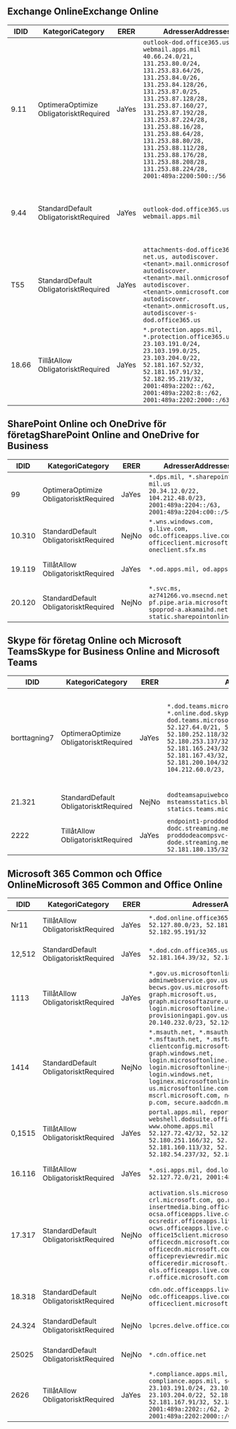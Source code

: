 <!--THIS FILE IS AUTOMATICALLY GENERATED. MANUAL CHANGES WILL BE OVERWRITTEN.-->
<!--Please contact the Office 365 Endpoints team with any questions.-->
<!--USGovDoD endpoints version 2020090100-->
<!--File generated 2020-10-06 08:00:17.7057-->

## <a name="exchange-online"></a><span data-ttu-id="f77e6-101">Exchange Online</span><span class="sxs-lookup"><span data-stu-id="f77e6-101">Exchange Online</span></span>

<span data-ttu-id="f77e6-102">ID</span><span class="sxs-lookup"><span data-stu-id="f77e6-102">ID</span></span> | <span data-ttu-id="f77e6-103">Kategori</span><span class="sxs-lookup"><span data-stu-id="f77e6-103">Category</span></span> | <span data-ttu-id="f77e6-104">ER</span><span class="sxs-lookup"><span data-stu-id="f77e6-104">ER</span></span> | <span data-ttu-id="f77e6-105">Adresser</span><span class="sxs-lookup"><span data-stu-id="f77e6-105">Addresses</span></span> | <span data-ttu-id="f77e6-106">Portar</span><span class="sxs-lookup"><span data-stu-id="f77e6-106">Ports</span></span>
-- | -------------------- | --- | ---------------------------------------------------------------------------------------------------------------------------------------------------------------------------------------------------------------------------------------------------------------------------------------------------------------------------------------------------------------------------------------------- | -------------------------------
<span data-ttu-id="f77e6-107">9.1</span><span class="sxs-lookup"><span data-stu-id="f77e6-107">1</span></span> | <span data-ttu-id="f77e6-108">Optimera</span><span class="sxs-lookup"><span data-stu-id="f77e6-108">Optimize</span></span><BR><span data-ttu-id="f77e6-109">Obligatoriskt</span><span class="sxs-lookup"><span data-stu-id="f77e6-109">Required</span></span> | <span data-ttu-id="f77e6-110">Ja</span><span class="sxs-lookup"><span data-stu-id="f77e6-110">Yes</span></span> | `outlook-dod.office365.us, webmail.apps.mil`<BR>`40.66.24.0/21, 131.253.80.0/24, 131.253.83.64/26, 131.253.84.0/26, 131.253.84.128/26, 131.253.87.0/25, 131.253.87.128/28, 131.253.87.160/27, 131.253.87.192/28, 131.253.87.224/28, 131.253.88.16/28, 131.253.88.64/28, 131.253.88.80/28, 131.253.88.112/28, 131.253.88.176/28, 131.253.88.208/28, 131.253.88.224/28, 2001:489a:2200:500::/56` | <span data-ttu-id="f77e6-111">**TCP:** 443, 80</span><span class="sxs-lookup"><span data-stu-id="f77e6-111">**TCP:** 443, 80</span></span>
<span data-ttu-id="f77e6-112">9.4</span><span class="sxs-lookup"><span data-stu-id="f77e6-112">4</span></span> | <span data-ttu-id="f77e6-113">Standard</span><span class="sxs-lookup"><span data-stu-id="f77e6-113">Default</span></span><BR><span data-ttu-id="f77e6-114">Obligatoriskt</span><span class="sxs-lookup"><span data-stu-id="f77e6-114">Required</span></span> | <span data-ttu-id="f77e6-115">Ja</span><span class="sxs-lookup"><span data-stu-id="f77e6-115">Yes</span></span> | `outlook-dod.office365.us, webmail.apps.mil` | <span data-ttu-id="f77e6-116">**TCP:** 143, 25, 587, 993, 995</span><span class="sxs-lookup"><span data-stu-id="f77e6-116">**TCP:** 143, 25, 587, 993, 995</span></span>
<span data-ttu-id="f77e6-117">T5</span><span class="sxs-lookup"><span data-stu-id="f77e6-117">5</span></span> | <span data-ttu-id="f77e6-118">Standard</span><span class="sxs-lookup"><span data-stu-id="f77e6-118">Default</span></span><BR><span data-ttu-id="f77e6-119">Obligatoriskt</span><span class="sxs-lookup"><span data-stu-id="f77e6-119">Required</span></span> | <span data-ttu-id="f77e6-120">Ja</span><span class="sxs-lookup"><span data-stu-id="f77e6-120">Yes</span></span> | `attachments-dod.office365-net.us, autodiscover.<tenant>.mail.onmicrosoft.com, autodiscover.<tenant>.mail.onmicrosoft.us, autodiscover.<tenant>.onmicrosoft.com, autodiscover.<tenant>.onmicrosoft.us, autodiscover-s-dod.office365.us` | <span data-ttu-id="f77e6-121">**TCP:** 443, 80</span><span class="sxs-lookup"><span data-stu-id="f77e6-121">**TCP:** 443, 80</span></span>
<span data-ttu-id="f77e6-122">18.6</span><span class="sxs-lookup"><span data-stu-id="f77e6-122">6</span></span> | <span data-ttu-id="f77e6-123">Tillåt</span><span class="sxs-lookup"><span data-stu-id="f77e6-123">Allow</span></span><BR><span data-ttu-id="f77e6-124">Obligatoriskt</span><span class="sxs-lookup"><span data-stu-id="f77e6-124">Required</span></span> | <span data-ttu-id="f77e6-125">Ja</span><span class="sxs-lookup"><span data-stu-id="f77e6-125">Yes</span></span> | `*.protection.apps.mil, *.protection.office365.us`<BR>`23.103.191.0/24, 23.103.199.0/25, 23.103.204.0/22, 52.181.167.52/32, 52.181.167.91/32, 52.182.95.219/32, 2001:489a:2202::/62, 2001:489a:2202:8::/62, 2001:489a:2202:2000::/63` | <span data-ttu-id="f77e6-126">**TCP:** 25, 443</span><span class="sxs-lookup"><span data-stu-id="f77e6-126">**TCP:** 25, 443</span></span>

## <a name="sharepoint-online-and-onedrive-for-business"></a><span data-ttu-id="f77e6-127">SharePoint Online och OneDrive för företag</span><span class="sxs-lookup"><span data-stu-id="f77e6-127">SharePoint Online and OneDrive for Business</span></span>

<span data-ttu-id="f77e6-128">ID</span><span class="sxs-lookup"><span data-stu-id="f77e6-128">ID</span></span> | <span data-ttu-id="f77e6-129">Kategori</span><span class="sxs-lookup"><span data-stu-id="f77e6-129">Category</span></span> | <span data-ttu-id="f77e6-130">ER</span><span class="sxs-lookup"><span data-stu-id="f77e6-130">ER</span></span> | <span data-ttu-id="f77e6-131">Adresser</span><span class="sxs-lookup"><span data-stu-id="f77e6-131">Addresses</span></span> | <span data-ttu-id="f77e6-132">Portar</span><span class="sxs-lookup"><span data-stu-id="f77e6-132">Ports</span></span>
-- | -------------------- | --- | ------------------------------------------------------------------------------------------------------------------- | ----------------
<span data-ttu-id="f77e6-133">9</span><span class="sxs-lookup"><span data-stu-id="f77e6-133">9</span></span> | <span data-ttu-id="f77e6-134">Optimera</span><span class="sxs-lookup"><span data-stu-id="f77e6-134">Optimize</span></span><BR><span data-ttu-id="f77e6-135">Obligatoriskt</span><span class="sxs-lookup"><span data-stu-id="f77e6-135">Required</span></span> | <span data-ttu-id="f77e6-136">Ja</span><span class="sxs-lookup"><span data-stu-id="f77e6-136">Yes</span></span> | `*.dps.mil, *.sharepoint-mil.us`<BR>`20.34.12.0/22, 104.212.48.0/23, 2001:489a:2204::/63, 2001:489a:2204:c00::/54` | <span data-ttu-id="f77e6-137">**TCP:** 443, 80</span><span class="sxs-lookup"><span data-stu-id="f77e6-137">**TCP:** 443, 80</span></span>
<span data-ttu-id="f77e6-138">10.3</span><span class="sxs-lookup"><span data-stu-id="f77e6-138">10</span></span> | <span data-ttu-id="f77e6-139">Standard</span><span class="sxs-lookup"><span data-stu-id="f77e6-139">Default</span></span><BR><span data-ttu-id="f77e6-140">Obligatoriskt</span><span class="sxs-lookup"><span data-stu-id="f77e6-140">Required</span></span> | <span data-ttu-id="f77e6-141">Nej</span><span class="sxs-lookup"><span data-stu-id="f77e6-141">No</span></span> | `*.wns.windows.com, g.live.com, odc.officeapps.live.com, officeclient.microsoft.com, oneclient.sfx.ms` | <span data-ttu-id="f77e6-142">**TCP:** 443, 80</span><span class="sxs-lookup"><span data-stu-id="f77e6-142">**TCP:** 443, 80</span></span>
<span data-ttu-id="f77e6-143">19.1</span><span class="sxs-lookup"><span data-stu-id="f77e6-143">19</span></span> | <span data-ttu-id="f77e6-144">Tillåt</span><span class="sxs-lookup"><span data-stu-id="f77e6-144">Allow</span></span><BR><span data-ttu-id="f77e6-145">Obligatoriskt</span><span class="sxs-lookup"><span data-stu-id="f77e6-145">Required</span></span> | <span data-ttu-id="f77e6-146">Ja</span><span class="sxs-lookup"><span data-stu-id="f77e6-146">Yes</span></span> | `*.od.apps.mil, od.apps.mil` | <span data-ttu-id="f77e6-147">**TCP:** 443, 80</span><span class="sxs-lookup"><span data-stu-id="f77e6-147">**TCP:** 443, 80</span></span>
<span data-ttu-id="f77e6-148">20.1</span><span class="sxs-lookup"><span data-stu-id="f77e6-148">20</span></span> | <span data-ttu-id="f77e6-149">Standard</span><span class="sxs-lookup"><span data-stu-id="f77e6-149">Default</span></span><BR><span data-ttu-id="f77e6-150">Obligatoriskt</span><span class="sxs-lookup"><span data-stu-id="f77e6-150">Required</span></span> | <span data-ttu-id="f77e6-151">Nej</span><span class="sxs-lookup"><span data-stu-id="f77e6-151">No</span></span> | `*.svc.ms, az741266.vo.msecnd.net, pf.pipe.aria.microsoft.com, spoprod-a.akamaihd.net, static.sharepointonline.com` | <span data-ttu-id="f77e6-152">**TCP:** 443, 80</span><span class="sxs-lookup"><span data-stu-id="f77e6-152">**TCP:** 443, 80</span></span>

## <a name="skype-for-business-online-and-microsoft-teams"></a><span data-ttu-id="f77e6-153">Skype för företag Online och Microsoft Teams</span><span class="sxs-lookup"><span data-stu-id="f77e6-153">Skype for Business Online and Microsoft Teams</span></span>

<span data-ttu-id="f77e6-154">ID</span><span class="sxs-lookup"><span data-stu-id="f77e6-154">ID</span></span> | <span data-ttu-id="f77e6-155">Kategori</span><span class="sxs-lookup"><span data-stu-id="f77e6-155">Category</span></span> | <span data-ttu-id="f77e6-156">ER</span><span class="sxs-lookup"><span data-stu-id="f77e6-156">ER</span></span> | <span data-ttu-id="f77e6-157">Adresser</span><span class="sxs-lookup"><span data-stu-id="f77e6-157">Addresses</span></span> | <span data-ttu-id="f77e6-158">Portar</span><span class="sxs-lookup"><span data-stu-id="f77e6-158">Ports</span></span>
-- | -------------------- | --- | -------------------------------------------------------------------------------------------------------------------------------------------------------------------------------------------------------------------------------------------------------------------------------------------------------------------------------------------------------- | -----------------------------------------------
<span data-ttu-id="f77e6-159">borttagning</span><span class="sxs-lookup"><span data-stu-id="f77e6-159">7</span></span> | <span data-ttu-id="f77e6-160">Optimera</span><span class="sxs-lookup"><span data-stu-id="f77e6-160">Optimize</span></span><BR><span data-ttu-id="f77e6-161">Obligatoriskt</span><span class="sxs-lookup"><span data-stu-id="f77e6-161">Required</span></span> | <span data-ttu-id="f77e6-162">Ja</span><span class="sxs-lookup"><span data-stu-id="f77e6-162">Yes</span></span> | `*.dod.teams.microsoft.us, *.online.dod.skypeforbusiness.us, dod.teams.microsoft.us`<BR>`52.127.64.0/21, 52.180.249.148/32, 52.180.252.118/32, 52.180.252.187/32, 52.180.253.137/32, 52.180.253.154/32, 52.181.165.243/32, 52.181.166.119/32, 52.181.167.43/32, 52.181.167.64/32, 52.181.200.104/32, 104.212.32.0/22, 104.212.60.0/23, 195.134.240.0/22` | <span data-ttu-id="f77e6-163">**TCP:** 443</span><span class="sxs-lookup"><span data-stu-id="f77e6-163">**TCP:** 443</span></span><BR><span data-ttu-id="f77e6-164">**UDP:** 3478, 3479, 3480, 3481</span><span class="sxs-lookup"><span data-stu-id="f77e6-164">**UDP:** 3478, 3479, 3480, 3481</span></span>
<span data-ttu-id="f77e6-165">21.3</span><span class="sxs-lookup"><span data-stu-id="f77e6-165">21</span></span> | <span data-ttu-id="f77e6-166">Standard</span><span class="sxs-lookup"><span data-stu-id="f77e6-166">Default</span></span><BR><span data-ttu-id="f77e6-167">Obligatoriskt</span><span class="sxs-lookup"><span data-stu-id="f77e6-167">Required</span></span> | <span data-ttu-id="f77e6-168">Nej</span><span class="sxs-lookup"><span data-stu-id="f77e6-168">No</span></span> | `dodteamsapuiwebcontent.blob.core.usgovcloudapi.net, msteamsstatics.blob.core.usgovcloudapi.net, statics.teams.microsoft.com` | <span data-ttu-id="f77e6-169">**TCP:** 443</span><span class="sxs-lookup"><span data-stu-id="f77e6-169">**TCP:** 443</span></span>
<span data-ttu-id="f77e6-170">22</span><span class="sxs-lookup"><span data-stu-id="f77e6-170">22</span></span> | <span data-ttu-id="f77e6-171">Tillåt</span><span class="sxs-lookup"><span data-stu-id="f77e6-171">Allow</span></span><BR><span data-ttu-id="f77e6-172">Obligatoriskt</span><span class="sxs-lookup"><span data-stu-id="f77e6-172">Required</span></span> | <span data-ttu-id="f77e6-173">Ja</span><span class="sxs-lookup"><span data-stu-id="f77e6-173">Yes</span></span> | `endpoint1-proddodcecompsvc-dodc.streaming.media.usgovcloudapi.net, endpoint1-proddodeacompsvc-dode.streaming.media.usgovcloudapi.net`<BR>`52.181.180.135/32, 52.182.53.6/32` | <span data-ttu-id="f77e6-174">**TCP:** 443</span><span class="sxs-lookup"><span data-stu-id="f77e6-174">**TCP:** 443</span></span>

## <a name="microsoft-365-common-and-office-online"></a><span data-ttu-id="f77e6-175">Microsoft 365 Common och Office Online</span><span class="sxs-lookup"><span data-stu-id="f77e6-175">Microsoft 365 Common and Office Online</span></span>

<span data-ttu-id="f77e6-176">ID</span><span class="sxs-lookup"><span data-stu-id="f77e6-176">ID</span></span> | <span data-ttu-id="f77e6-177">Kategori</span><span class="sxs-lookup"><span data-stu-id="f77e6-177">Category</span></span> | <span data-ttu-id="f77e6-178">ER</span><span class="sxs-lookup"><span data-stu-id="f77e6-178">ER</span></span> | <span data-ttu-id="f77e6-179">Adresser</span><span class="sxs-lookup"><span data-stu-id="f77e6-179">Addresses</span></span> | <span data-ttu-id="f77e6-180">Portar</span><span class="sxs-lookup"><span data-stu-id="f77e6-180">Ports</span></span>
-- | ------------------- | --- | ---------------------------------------------------------------------------------------------------------------------------------------------------------------------------------------------------------------------------------------------------------------------------------------------------------------------------------------------------------------------------------------------- | ----------------
<span data-ttu-id="f77e6-181">Nr</span><span class="sxs-lookup"><span data-stu-id="f77e6-181">11</span></span> | <span data-ttu-id="f77e6-182">Tillåt</span><span class="sxs-lookup"><span data-stu-id="f77e6-182">Allow</span></span><BR><span data-ttu-id="f77e6-183">Obligatoriskt</span><span class="sxs-lookup"><span data-stu-id="f77e6-183">Required</span></span> | <span data-ttu-id="f77e6-184">Ja</span><span class="sxs-lookup"><span data-stu-id="f77e6-184">Yes</span></span> | `*.dod.online.office365.us`<BR>`52.127.80.0/23, 52.181.164.39/32, 52.182.95.191/32` | <span data-ttu-id="f77e6-185">**TCP:** 443</span><span class="sxs-lookup"><span data-stu-id="f77e6-185">**TCP:** 443</span></span>
<span data-ttu-id="f77e6-186">12,5</span><span class="sxs-lookup"><span data-stu-id="f77e6-186">12</span></span> | <span data-ttu-id="f77e6-187">Standard</span><span class="sxs-lookup"><span data-stu-id="f77e6-187">Default</span></span><BR><span data-ttu-id="f77e6-188">Obligatoriskt</span><span class="sxs-lookup"><span data-stu-id="f77e6-188">Required</span></span> | <span data-ttu-id="f77e6-189">Ja</span><span class="sxs-lookup"><span data-stu-id="f77e6-189">Yes</span></span> | `*.dod.cdn.office365.us`<BR>`52.181.164.39/32, 52.182.95.191/32` | <span data-ttu-id="f77e6-190">**TCP:** 443</span><span class="sxs-lookup"><span data-stu-id="f77e6-190">**TCP:** 443</span></span>
<span data-ttu-id="f77e6-191">11</span><span class="sxs-lookup"><span data-stu-id="f77e6-191">13</span></span> | <span data-ttu-id="f77e6-192">Tillåt</span><span class="sxs-lookup"><span data-stu-id="f77e6-192">Allow</span></span><BR><span data-ttu-id="f77e6-193">Obligatoriskt</span><span class="sxs-lookup"><span data-stu-id="f77e6-193">Required</span></span> | <span data-ttu-id="f77e6-194">Ja</span><span class="sxs-lookup"><span data-stu-id="f77e6-194">Yes</span></span> | `*.gov.us.microsoftonline.com, adminwebservice.gov.us.microsoftonline.com, becws.gov.us.microsoftonline.com, dod-graph.microsoft.us, graph.microsoftazure.us, login.microsoftonline.us, provisioningapi.gov.us.microsoftonline.com`<BR>`20.140.232.0/23, 52.126.194.0/23` | <span data-ttu-id="f77e6-195">**TCP:** 443</span><span class="sxs-lookup"><span data-stu-id="f77e6-195">**TCP:** 443</span></span>
<span data-ttu-id="f77e6-196">14</span><span class="sxs-lookup"><span data-stu-id="f77e6-196">14</span></span> | <span data-ttu-id="f77e6-197">Standard</span><span class="sxs-lookup"><span data-stu-id="f77e6-197">Default</span></span><BR><span data-ttu-id="f77e6-198">Obligatoriskt</span><span class="sxs-lookup"><span data-stu-id="f77e6-198">Required</span></span> | <span data-ttu-id="f77e6-199">Nej</span><span class="sxs-lookup"><span data-stu-id="f77e6-199">No</span></span> | `*.msauth.net, *.msauthimages.us, *.msftauth.net, *.msftauthimages.us, clientconfig.microsoftonline-p.net, graph.windows.net, login.microsoftonline.com, login.microsoftonline-p.com, login.windows.net, loginex.microsoftonline.com, login-us.microsoftonline.com, mscrl.microsoft.com, nexus.microsoftonline-p.com, secure.aadcdn.microsoftonline-p.com` | <span data-ttu-id="f77e6-200">**TCP:** 443</span><span class="sxs-lookup"><span data-stu-id="f77e6-200">**TCP:** 443</span></span>
<span data-ttu-id="f77e6-201">0,15</span><span class="sxs-lookup"><span data-stu-id="f77e6-201">15</span></span> | <span data-ttu-id="f77e6-202">Tillåt</span><span class="sxs-lookup"><span data-stu-id="f77e6-202">Allow</span></span><BR><span data-ttu-id="f77e6-203">Obligatoriskt</span><span class="sxs-lookup"><span data-stu-id="f77e6-203">Required</span></span> | <span data-ttu-id="f77e6-204">Ja</span><span class="sxs-lookup"><span data-stu-id="f77e6-204">Yes</span></span> | `portal.apps.mil, reports.apps.mil, webshell.dodsuite.office365.us, www.ohome.apps.mil`<BR>`52.127.72.42/32, 52.127.76.42/32, 52.180.251.166/32, 52.181.160.19/32, 52.181.160.113/32, 52.181.160.236/32, 52.182.54.237/32, 52.182.92.132/32` | <span data-ttu-id="f77e6-205">**TCP:** 443</span><span class="sxs-lookup"><span data-stu-id="f77e6-205">**TCP:** 443</span></span>
<span data-ttu-id="f77e6-206">16.1</span><span class="sxs-lookup"><span data-stu-id="f77e6-206">16</span></span> | <span data-ttu-id="f77e6-207">Tillåt</span><span class="sxs-lookup"><span data-stu-id="f77e6-207">Allow</span></span><BR><span data-ttu-id="f77e6-208">Obligatoriskt</span><span class="sxs-lookup"><span data-stu-id="f77e6-208">Required</span></span> | <span data-ttu-id="f77e6-209">Ja</span><span class="sxs-lookup"><span data-stu-id="f77e6-209">Yes</span></span> | `*.osi.apps.mil, dod.loki.office365.us`<BR>`52.127.72.0/21, 2001:489a:2206::/48` | <span data-ttu-id="f77e6-210">**TCP:** 443</span><span class="sxs-lookup"><span data-stu-id="f77e6-210">**TCP:** 443</span></span>
<span data-ttu-id="f77e6-211">17.3</span><span class="sxs-lookup"><span data-stu-id="f77e6-211">17</span></span> | <span data-ttu-id="f77e6-212">Standard</span><span class="sxs-lookup"><span data-stu-id="f77e6-212">Default</span></span><BR><span data-ttu-id="f77e6-213">Obligatoriskt</span><span class="sxs-lookup"><span data-stu-id="f77e6-213">Required</span></span> | <span data-ttu-id="f77e6-214">Nej</span><span class="sxs-lookup"><span data-stu-id="f77e6-214">No</span></span> | `activation.sls.microsoft.com, crl.microsoft.com, go.microsoft.com, insertmedia.bing.office.net, ocsa.officeapps.live.com, ocsredir.officeapps.live.com, ocws.officeapps.live.com, office15client.microsoft.com, officecdn.microsoft.com, officecdn.microsoft.com.edgesuite.net, officepreviewredir.microsoft.com, officeredir.microsoft.com, ols.officeapps.live.com, r.office.microsoft.com` | <span data-ttu-id="f77e6-215">**TCP:** 443, 80</span><span class="sxs-lookup"><span data-stu-id="f77e6-215">**TCP:** 443, 80</span></span>
<span data-ttu-id="f77e6-216">18.3</span><span class="sxs-lookup"><span data-stu-id="f77e6-216">18</span></span> | <span data-ttu-id="f77e6-217">Standard</span><span class="sxs-lookup"><span data-stu-id="f77e6-217">Default</span></span><BR><span data-ttu-id="f77e6-218">Obligatoriskt</span><span class="sxs-lookup"><span data-stu-id="f77e6-218">Required</span></span> | <span data-ttu-id="f77e6-219">Nej</span><span class="sxs-lookup"><span data-stu-id="f77e6-219">No</span></span> | `cdn.odc.officeapps.live.com, odc.officeapps.live.com, officeclient.microsoft.com` | <span data-ttu-id="f77e6-220">**TCP:** 443, 80</span><span class="sxs-lookup"><span data-stu-id="f77e6-220">**TCP:** 443, 80</span></span>
<span data-ttu-id="f77e6-221">24.3</span><span class="sxs-lookup"><span data-stu-id="f77e6-221">24</span></span> | <span data-ttu-id="f77e6-222">Standard</span><span class="sxs-lookup"><span data-stu-id="f77e6-222">Default</span></span><BR><span data-ttu-id="f77e6-223">Obligatoriskt</span><span class="sxs-lookup"><span data-stu-id="f77e6-223">Required</span></span> | <span data-ttu-id="f77e6-224">Nej</span><span class="sxs-lookup"><span data-stu-id="f77e6-224">No</span></span> | `lpcres.delve.office.com` | <span data-ttu-id="f77e6-225">**TCP:** 443</span><span class="sxs-lookup"><span data-stu-id="f77e6-225">**TCP:** 443</span></span>
<span data-ttu-id="f77e6-226">250</span><span class="sxs-lookup"><span data-stu-id="f77e6-226">25</span></span> | <span data-ttu-id="f77e6-227">Standard</span><span class="sxs-lookup"><span data-stu-id="f77e6-227">Default</span></span><BR><span data-ttu-id="f77e6-228">Obligatoriskt</span><span class="sxs-lookup"><span data-stu-id="f77e6-228">Required</span></span> | <span data-ttu-id="f77e6-229">Nej</span><span class="sxs-lookup"><span data-stu-id="f77e6-229">No</span></span> | `*.cdn.office.net` | <span data-ttu-id="f77e6-230">**TCP:** 443</span><span class="sxs-lookup"><span data-stu-id="f77e6-230">**TCP:** 443</span></span>
<span data-ttu-id="f77e6-231">26</span><span class="sxs-lookup"><span data-stu-id="f77e6-231">26</span></span> | <span data-ttu-id="f77e6-232">Tillåt</span><span class="sxs-lookup"><span data-stu-id="f77e6-232">Allow</span></span><BR><span data-ttu-id="f77e6-233">Obligatoriskt</span><span class="sxs-lookup"><span data-stu-id="f77e6-233">Required</span></span> | <span data-ttu-id="f77e6-234">Ja</span><span class="sxs-lookup"><span data-stu-id="f77e6-234">Yes</span></span> | `*.compliance.apps.mil, *.security.apps.mil, compliance.apps.mil, security.apps.mil`<BR>`23.103.191.0/24, 23.103.199.0/25, 23.103.204.0/22, 52.181.167.52/32, 52.181.167.91/32, 52.182.95.219/32, 2001:489a:2202::/62, 2001:489a:2202:8::/62, 2001:489a:2202:2000::/63` | <span data-ttu-id="f77e6-235">**TCP:** 443, 80</span><span class="sxs-lookup"><span data-stu-id="f77e6-235">**TCP:** 443, 80</span></span>
